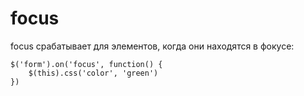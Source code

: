 # focus
focus срабатывает для элементов, когда они находятся в фокусе:

    $('form').on('focus', function() {
        $(this).css('color', 'green')
    })
